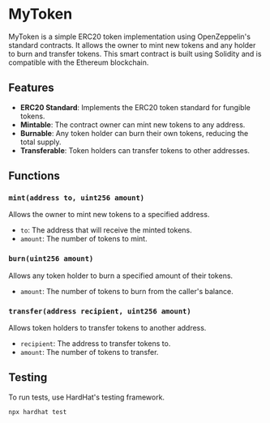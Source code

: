 # MyToken

MyToken is a simple ERC20 token implementation using OpenZeppelin's standard contracts. It allows the owner to mint new tokens and any holder to burn and transfer tokens. This smart contract is built using Solidity and is compatible with the Ethereum blockchain.

## Features

- **ERC20 Standard**: Implements the ERC20 token standard for fungible tokens.
- **Mintable**: The contract owner can mint new tokens to any address.
- **Burnable**: Any token holder can burn their own tokens, reducing the total supply.
- **Transferable**: Token holders can transfer tokens to other addresses.


## Functions

### `mint(address to, uint256 amount)`

Allows the owner to mint new tokens to a specified address.

- `to`: The address that will receive the minted tokens.
- `amount`: The number of tokens to mint.

### `burn(uint256 amount)`

Allows any token holder to burn a specified amount of their tokens.

- `amount`: The number of tokens to burn from the caller's balance.

### `transfer(address recipient, uint256 amount)`

Allows token holders to transfer tokens to another address.

- `recipient`: The address to transfer tokens to.
- `amount`: The number of tokens to transfer.

## Testing

To run tests, use HardHat's testing framework.

```bash
npx hardhat test
